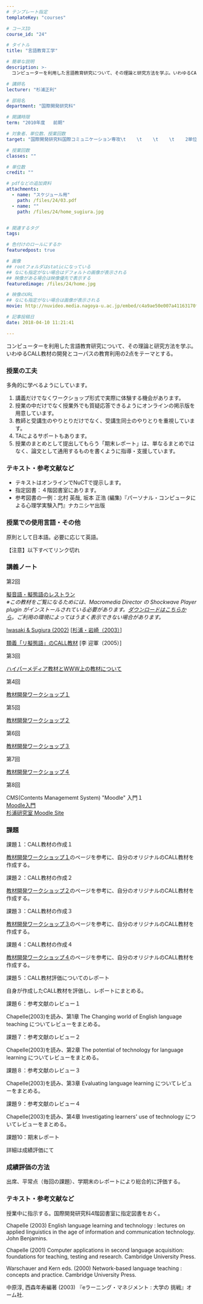 ```yaml
---
# テンプレート指定
templateKey: "courses"

# コースID
course_id: "24"

# タイトル
title: "言語教育工学"

# 簡単な説明
description: >-
  コンピューターを利用した言語教育研究について、その理論と研究方法を学ぶ。いわゆるCALL教材の開発とコーパスの教育利用の2点をテーマとする。...

# 講師名
lecturer: "杉浦正利"

# 部局名
department: "国際開発研究科"

# 開講時限
term: "2010年度	前期"

# 対象者、単位数、授業回数
target: "国際開発研究科国際コミュニケーション専攻\t    \t    \t    \t    2単位、週1回全15回"

# 授業回数
classes: ""

# 単位数
credit: ""

# pdfなどの追加資料
attachments: 
  - name: "スケジュール用" 
    path: /files/24/03.pdf
  - name: "" 
    path: /files/24/home_sugiura.jpg


# 関連するタグ
tags:

# 色付けのロールにするか
featuredpost: true

# 画像
## rootフォルダはstaticになっている
## なにも指定がない場合はデフォルトの画像が表示される
## 映像がある場合は映像優先で表示する
featuredimage: /files/24/home.jpg

# 映像のURL
## なにも指定がない場合は画像が表示される
movie: http://nuvideo.media.nagoya-u.ac.jp/embed/c4a9ae50e007a41163170f0a0e56e585dc89fe50

# 記事投稿日
date: 2018-04-10 11:21:41

---
```

コンピューターを利用した言語教育研究について、その理論と研究方法を学ぶ。いわゆるCALL教材の開発とコーパスの教育利用の2点をテーマとする。
### 授業の工夫

多角的に学べるようにしています。 

  1. 講義だけでなくワークショップ形式で実際に体験する機会があります。
  2. 授業の中だけでなく授業外でも質疑応答できるようにオンラインの掲示版を用意しています。
  3. 教師と受講生のやりとりだけでなく、受講生同士のやりとりを重視しています。
  4. TAによるサポートもあります。
  5. 授業のまとめとして提出してもらう「期末レポート」は、単なるまとめではなく、論文として通用するものを書くように指導・支援しています。

### テキスト・参考文献など

  * テキストはオンラインでNuCTで提示します。
  * 指定図書：４階図書室にあります。
  * 参考図書の一例：北村 英哉, 坂本 正浩 (編集)『パーソナル・コンピュータによる心理学実験入門』ナカニシヤ出版

### 授業での使用言語・その他

原則として日本語。必要に応じて英語。

【注意】以下すべてリンク切れ 

### 講義ノート

第2回 

[擬音語・擬態語のレストラン](http://oscar.gsid.nagoya-u.ac.jp/~sugiura/proj/giongogitaigo/demo/)  
_※この教材をご覧になるためには、Macromedia Director の Shockwave Player plugin がインストールされている必要があります。[ダウンロードはこちらから](http://sdc.shockwave.com/shockwave/download/ "Shockwave Player Download Center")。ご利用の環境によってはうまく表示できない場合があります。_ 

[Iwasaki & Sugiura (2002)](http://sugiura3.gsid.nagoya-u.ac.jp/~iwasaki/castelJ/ppt.files/frame.htm) [[杉浦・岩崎（2003）](http://www.gsid.nagoya-u.ac.jp/bpub/research/public/forum/23/01.pdf "PDF形式")] 

[類義「リ擬態語」のCALL教材](http://sugiura-ken.gsid.nagoya-u.ac.jp/~m030321m/L-paper1021.html) [李 迎軍（2005）] 

第3回 

[ハイパーメディア教材とWWW上の教材について](http://sugiura3.gsid.nagoya-u.ac.jp/~sugiura/ed/2004/spring/thu3/hyperWWW.html) 

第4回 

[教材開発ワークショップ１](http://sugiura3.gsid.nagoya-u.ac.jp/~sugiura/ed/2004/spring/thu3/CALLworkshop.html#1) 

第5回 

[教材開発ワークショップ２](http://sugiura3.gsid.nagoya-u.ac.jp/~sugiura/ed/2004/spring/thu3/CALLworkshop.html#2) 

第6回 

[教材開発ワークショップ３](http://sugiura3.gsid.nagoya-u.ac.jp/~sugiura/ed/2004/spring/thu3/CALLworkshop.html#3) 

第7回 

[教材開発ワークショップ４](http://sugiura3.gsid.nagoya-u.ac.jp/~sugiura/ed/2004/spring/thu3/CALLworkshop.html#4) 

第8回 

CMS(Contents Managememt System) "Moodle" 入門１  
[Moodle入門](http://sugiura5.gsid.nagoya-u.ac.jp/%7Esakaue/ta/moodle/)  
[杉浦研究室 Moodle Site](http://call.gsid.nagoya-u.ac.jp/moodle/)
### 課題

課題１：CALL教材の作成１

[教材開発ワークショップ１](http://sugiura3.gsid.nagoya-u.ac.jp/~sugiura/ed/2004/spring/thu3/CALLworkshop.html#1)のページを参考に、自分のオリジナルのCALL教材を作成する。

課題２：CALL教材の作成２

[教材開発ワークショップ２](http://sugiura3.gsid.nagoya-u.ac.jp/~sugiura/ed/2004/spring/thu3/CALLworkshop.html#2)のページを参考に、自分のオリジナルのCALL教材を作成する。

課題３：CALL教材の作成３

[教材開発ワークショップ３](http://sugiura3.gsid.nagoya-u.ac.jp/~sugiura/ed/2004/spring/thu3/CALLworkshop.html#3)のページを参考に、自分のオリジナルのCALL教材を作成する。

課題４：CALL教材の作成４

[教材開発ワークショップ４](http://sugiura3.gsid.nagoya-u.ac.jp/~sugiura/ed/2004/spring/thu3/CALLworkshop.html#4)のページを参考に、自分のオリジナルのCALL教材を作成する。

課題５：CALL教材評価についてのレポート

自身が作成したCALL教材を評価し、レポートにまとめる。

課題６：参考文献のレビュー１

Chapelle(2003)を読み、第1章 The Changing world of English language teaching についてレビューをまとめる。

課題７：参考文献のレビュー２

Chapelle(2003)を読み、第2章 The potential of technology for language learning についてレビューをまとめる。

課題８：参考文献のレビュー３

Chapelle(2003)を読み、第3章 Evaluating language learning についてレビューをまとめる。

課題９：参考文献のレビュー４

Chapelle(2003)を読み、第4章 Investigating learners' use of technology についてレビューをまとめる。

課題10：期末レポート

詳細は成績評価にて
### 成績評価の方法 

出席、平常点（毎回の課題）、学期末のレポートにより総合的に評価する。
### テキスト・参考文献など 

授業中に指示する。国際開発研究科4階図書室に指定図書をおく。

Chapelle (2003) English language learning and technology : lectures on applied linguistics in the age of information and communication technology. John Benjamins.

Chapelle (2001) Computer applications in second language acquisition: foundations for teaching, testing and research. Cambridge University Press.

Warschauer and Kern eds. (2000) Network-based language teaching : concepts and practice. Cambridge University Press.

中原淳, 西森年寿編著 (2003) 『eラーニング・マネジメント : 大学の 挑戦』オーム社.